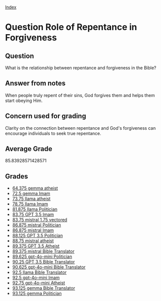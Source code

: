 
[Index](../../index.md)
# Question Role of Repentance in Forgiveness
## Question
What is the relationship between repentance and forgiveness in the Bible?

## Answer from notes
When people truly repent of their sins, God forgives them and helps them start obeying Him.

## Concern used for grading
Clarity on the connection between repentance and God's forgiveness can encourage individuals to seek true repentance.

## Average Grade
85.83928571428571

## Grades
 * [64.375 gemma atheist](../answers/gemma_atheist/Role_of_Repentance_in_Forgiveness.md)
 * [72.5 gemma Imam](../answers/gemma_Imam/Role_of_Repentance_in_Forgiveness.md)
 * [73.75 llama atheist](../answers/llama_atheist/Role_of_Repentance_in_Forgiveness.md)
 * [78.75 llama Imam](../answers/llama_Imam/Role_of_Repentance_in_Forgiveness.md)
 * [81.875 llama Politician](../answers/llama_Politician/Role_of_Repentance_in_Forgiveness.md)
 * [83.75 GPT 3.5 Imam](../answers/GPT_3.5_Imam/Role_of_Repentance_in_Forgiveness.md)
 * [83.75 mistral 1.75 vectored](../answers/mistral_1.75_vectored/Role_of_Repentance_in_Forgiveness.md)
 * [86.875 mistral Politician](../answers/mistral_Politician/Role_of_Repentance_in_Forgiveness.md)
 * [86.875 mistral Imam](../answers/mistral_Imam/Role_of_Repentance_in_Forgiveness.md)
 * [88.125 GPT 3.5 Politician](../answers/GPT_3.5_Politician/Role_of_Repentance_in_Forgiveness.md)
 * [88.75 mistral atheist](../answers/mistral_atheist/Role_of_Repentance_in_Forgiveness.md)
 * [89.375 GPT 3.5 Atheist](../answers/GPT_3.5_Atheist/Role_of_Repentance_in_Forgiveness.md)
 * [89.375 mistral Bible Translator](../answers/mistral_Bible_Translator/Role_of_Repentance_in_Forgiveness.md)
 * [89.625 gpt-4o-mini Politician](../answers/gpt-4o-mini_Politician/Role_of_Repentance_in_Forgiveness.md)
 * [90.25 GPT 3.5 Bible Translator](../answers/GPT_3.5_Bible_Translator/Role_of_Repentance_in_Forgiveness.md)
 * [90.625 gpt-4o-mini Bible Translator](../answers/gpt-4o-mini_Bible_Translator/Role_of_Repentance_in_Forgiveness.md)
 * [92.5 llama Bible Translator](../answers/llama_Bible_Translator/Role_of_Repentance_in_Forgiveness.md)
 * [92.5 gpt-4o-mini Imam](../answers/gpt-4o-mini_Imam/Role_of_Repentance_in_Forgiveness.md)
 * [92.75 gpt-4o-mini Atheist](../answers/gpt-4o-mini_Atheist/Role_of_Repentance_in_Forgiveness.md)
 * [93.125 gemma Bible Translator](../answers/gemma_Bible_Translator/Role_of_Repentance_in_Forgiveness.md)
 * [93.125 gemma Politician](../answers/gemma_Politician/Role_of_Repentance_in_Forgiveness.md)
